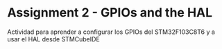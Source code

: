 # Assignment 2 - GPIOs and the HAL

Actividad para aprender a configurar los GPIOs del STM32F103C8T6 y a usar el HAL desde STMCubeIDE

